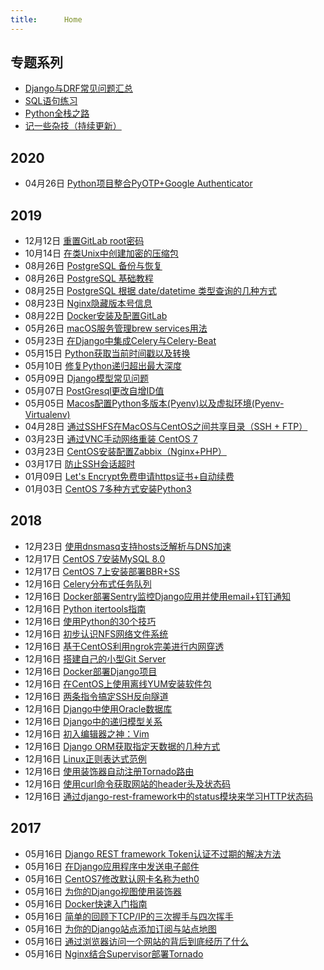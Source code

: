 ```yaml
---
title:      Home
---
```


## 专题系列

- [Django与DRF常见问题汇总](//blog.ansheng.me/post/django-and-drf-faq)
- [SQL语句练习](//blog.ansheng.me/post/sql-exercises)
- [Python全栈之路](//blog.ansheng.me/post/python-full-stack-way)
- [记一些杂技（持续更新）](//blog.ansheng.me/post/remember-some-acrobatics)

## 2020

- 04月26日 [Python项目整合PyOTP+Google Authenticator](//blog.ansheng.me/post/python-pyotp-google-authenticator)

## 2019

- 12月12日 [重置GitLab root密码](//blog.ansheng.me/post/reset-gitlab-root-password)
- 10月14日 [在类Unix中创建加密的压缩包](//blog.ansheng.me/post/create-an-encrypted-tarball-in-Unix-like)
- 08月26日 [PostgreSQL 备份与恢复](//blog.ansheng.me/post/postgresql-backup-and-restore)
- 08月26日 [PostgreSQL 基础教程](//blog.ansheng.me/post/postgresql-basic-tutorial)
- 08月25日 [PostgreSQL 根据 date/datetime 类型查询的几种方式](//blog.ansheng.me/post/postgresql-queries-based-on-date-datetime-type)
- 08月23日 [Nginx隐藏版本号信息](//blog.ansheng.me/post/nginx-hidden-version-number-info)
- 08月22日 [Docker安装及配置GitLab](//blog.ansheng.me/post/docker-installs-and-configures-gitlab)
- 05月26日 [macOS服务管理brew services用法](//blog.ansheng.me/post/macos-service-management-brew-services-usage) 
- 05月23日 [在Django中集成Celery与Celery-Beat](//blog.ansheng.me/post/integrate-celery-and-celery-beat-in-django) 
- 05月15日 [Python获取当前时间戳以及转换](//blog.ansheng.me/post/how-to-get-current-timestamp-and-conversion-in-python)
- 05月10日 [修复Python递归超出最大深度](//blog.ansheng.me/post/fix-error-maximum-recursion-depth-reached)
- 05月09日 [Django模型常见问题](//blog.ansheng.me/post/django-model-qa)
- 05月07日 [PostGresql更改自增ID值](//blog.ansheng.me/post/postgresql-change-sequence-start-value)
- 05月05日 [Macos配置Python多版本(Pyenv)以及虚拟环境(Pyenv-Virtualenv)](//blog.ansheng.me/post/macos-configuration-pyenv-and-pyenv-virtualenv)
- 04月28日 [通过SSHFS在MacOS与CentOS之间共享目录（SSH + FTP）](//blog.ansheng.me/post/share-directories-between-macos-and-centos-via-sshfs)
- 03月23日 [通过VNC手动网络重装 CentOS 7](//blog.ansheng.me/post/reloading-centos-7-vnc-manual-network)
- 03月23日 [CentOS安装配置Zabbix（Nginx+PHP）](//blog.ansheng.me/post/install-and-configure-zabbix-on-centos)
- 03月17日 [防止SSH会话超时](//blog.ansheng.me/post/ssh-timeout)
- 01月09日 [Let's Encrypt免费申请https证书+自动续费](//blog.ansheng.me/post/lets-encrypt-free-application-for-https-certificate-automatic-renewal)
- 01月03日 [CentOS 7多种方式安装Python3](//blog.ansheng.me/post/centos-7-installs-python3-in-multiple-ways)

## 2018

- 12月23日 [使用dnsmasq支持hosts泛解析与DNS加速](//blog.ansheng.me/post/dnsmasq-hosts-pan-parsing-and-dns-acceleration)
- 12月17日 [CentOS 7安装MySQL 8.0](//blog.ansheng.me/post/centos-install-mysql-8)
- 12月17日 [CentOS 7上安装部署BBR+SS](//blog.ansheng.me/post/centos-install-deploy-bbr-ss)
- 12月16日 [Celery分布式任务队列](//blog.ansheng.me/post/celery)
- 12月16日 [Docker部署Sentry监控Django应用并使用email+钉钉通知](//blog.ansheng.me/post/docker-sentry-django-email-dingtalk)
- 12月16日 [Python itertools指南](//blog.ansheng.me/post/python-itertools-guide)
- 12月16日 [使用Python的30个技巧](//blog.ansheng.me/post/python-30-tips)
- 12月16日 [初步认识NFS网络文件系统](//blog.ansheng.me/post/nfs-network-file-system)
- 12月16日 [基于CentOS利用ngrok完美进行内网穿透](//blog.ansheng.me/post/centos-ngrok-intranet-penetration)
- 12月16日 [搭建自己的小型Git Server](//blog.ansheng.me/post/build-your-own-mini-git-server)
- 12月16日 [Docker部署Django项目](//blog.ansheng.me/post/docker-deploy-django)
- 12月16日 [在CentOS上使用离线YUM安装软件包](//blog.ansheng.me/post/use-the-offline-yum-installation-package-on-centos)
- 12月16日 [两条指令搞定SSH反向隧道](//blog.ansheng.me/post/ssh-tunnel)
- 12月16日 [Django中使用Oracle数据库](//blog.ansheng.me/post/django-using-oracle-database)
- 12月16日 [Django中的递归模型关系](//blog.ansheng.me/post/recursive-model-relationships-in-django)
- 12月16日 [初入编辑器之神：Vim](//blog.ansheng.me/post/the-god-of-the-beginning-of-the-editor)
- 12月16日 [Django ORM获取指定天数据的几种方式](//blog.ansheng.me/post/django-orm-gets-several-ways-to-specify-day-data)
- 12月16日 [Linux正则表达式范例](//blog.ansheng.me/post/examples-of-linux-regular-expressions)
- 12月16日 [使用装饰器自动注册Tornado路由](//blog.ansheng.me/post/automatically-register-tornado-routes-with-decorators)
- 12月16日 [使用curl命令获取网站的header头及状态码](//blog.ansheng.me/post/linux-curl-header-status-code)
- 12月16日 [通过django-rest-framework中的status模块来学习HTTP状态码](//blog.ansheng.me/post/django-rest-framework-status-module-learn-the-http-status-code)

## 2017

- 05月16日 [Django REST framework Token认证不过期的解决方法](//blog.ansheng.me/post/django-rest-framework-token-expiring)
- 05月16日 [在Django应用程序中发送电子邮件](//blog.ansheng.me/post/send-an-e-mail-message-in-the-django-application)
- 05月16日 [CentOS7修改默认网卡名称为eth0](//blog.ansheng.me/post/centos7-modify-network-name-eth0)
- 05月16日 [为你的Django视图使用装饰器](//blog.ansheng.me/post/use-the-decorator-for-your-django-view)
- 05月16日 [Docker快速入门指南](//blog.ansheng.me/post/docker-quick-start-guide)
- 05月16日 [简单的回顾下TCP/IP的三次握手与四次挥手](//blog.ansheng.me/post/tcp-ip-three-handshakes-and-four-waving)
- 05月16日 [为你的Django站点添加订阅与站点地图](//blog.ansheng.me/post/add-subscriptions-and-sitemaps-for-your-django-site)
- 05月16日 [通过浏览器访问一个网站的背后到底经历了什么](//blog.ansheng.me/post/through-the-browser-to-access-a-site-behind-what-has-gone-through)
- 05月16日 [Nginx结合Supervisor部署Tornado](//blog.ansheng.me/post/nginx-deployed-tornado-with-supervisor)
